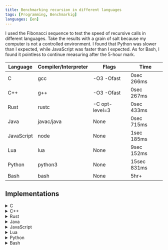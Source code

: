 ```yaml
---
title: Benchmarking recursion in different languages
tags: [Programming, Benchmarkig]
languages: [en]
---
```


I used the Fibonacci sequence to test the speed of recursive calls in different
languages. Take the results with a grain of salt because my computer is not a
controlled environment. I found that Python was slower than I expected, while
JavaScript was faster than I expected. As for Bash, I found it pointless to
continue measuring after the 5-hour mark.

| Language   | Compiler/Interpreter | Flags          | Time        |
| ---------- | -------------------- | -------------- | ----------- |
| C          | gcc                  | -O3 -Ofast     | 0sec 266ms  |
| C++        | g++                  | -O3 -Ofast     | 0sec 267ms  |
| Rust       | rustc                | -C opt-level=3 | 0sec 433ms  |
| Java       | javac/java           | None           | 0sec 715ms  |
| JavaScript | node                 | None           | 1sec 185ms  |
| Lua        | lua                  | None           | 9sec 152ms  |
| Python     | python3              | None           | 15sec 831ms |
| Bash       | bash                 | None           | 5hr+        |

## Implementations

<details>
<summary>C</summary>
{% highlight c %}
{% include_relative assets/fibonacci.c %}
{% endhighlight %}
</details>

<details>
<summary>C++</summary>
{% highlight c++ %}
{% include_relative assets/fibonacci.cpp %}
{% endhighlight %}
</details>

<details>
<summary>Rust</summary>
{% highlight rust %}
{% include_relative assets/fibonacci.rs %}
{% endhighlight %}
</details>

<details>
<summary>Java</summary>
{% highlight java %}
{% include_relative assets/fibonacci.java %}
{% endhighlight %}
</details>

<details>
<summary>JavaScript</summary>
{% highlight javascript %}
{% include_relative assets/fibonacci.js %}
{% endhighlight %}
</details>

<details>
<summary>Lua</summary>
{% highlight lua %}
{% include_relative assets/fibonacci.lua %}
{% endhighlight %}
</details>

<details>
<summary>Python</summary>
{% highlight python %}
{% include_relative assets/fibonacci.py %}
{% endhighlight %}
</details>

<details>
<summary>Bash</summary>
{% highlight bash %}
{% include_relative assets/fibonacci.bash %}
{% endhighlight %}
</details>
